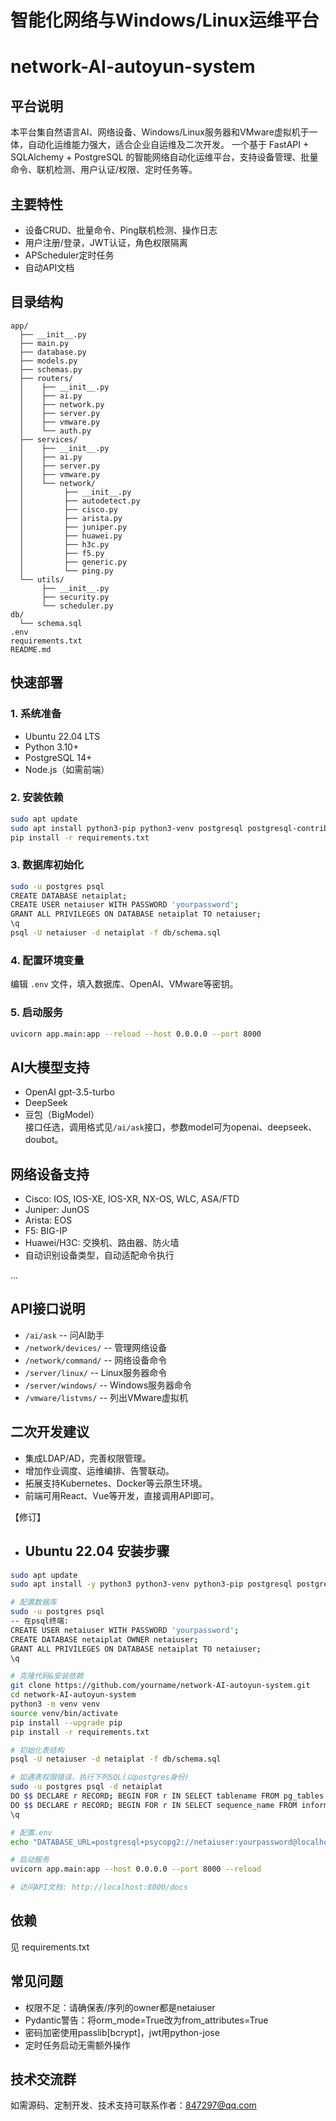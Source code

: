 # 智能化网络与Windows/Linux运维平台
# network-AI-autoyun-system


## 平台说明

本平台集自然语言AI、网络设备、Windows/Linux服务器和VMware虚拟机于一体，自动化运维能力强大，适合企业自运维及二次开发。
一个基于 FastAPI + SQLAlchemy + PostgreSQL 的智能网络自动化运维平台，支持设备管理、批量命令、联机检测、用户认证/权限、定时任务等。



## 主要特性
- 设备CRUD、批量命令、Ping联机检测、操作日志
- 用户注册/登录，JWT认证，角色权限隔离
- APScheduler定时任务
- 自动API文档

## 目录结构
```text
app/
  ├── __init__.py
  ├── main.py
  ├── database.py
  ├── models.py
  ├── schemas.py
  ├── routers/
  │    ├── __init__.py
  │    ├── ai.py
  │    ├── network.py
  │    ├── server.py
  │    ├── vmware.py
  │    └── auth.py
  ├── services/
  │    ├── __init__.py
  │    ├── ai.py
  │    ├── server.py
  │    ├── vmware.py
  │    └── network/
  │         ├── __init__.py
  │         ├── autodetect.py
  │         ├── cisco.py
  │         ├── arista.py
  │         ├── juniper.py
  │         ├── huawei.py
  │         ├── h3c.py
  │         ├── f5.py
  │         ├── generic.py
  │         └── ping.py
  └── utils/
       ├── __init__.py
       ├── security.py
       └── scheduler.py
db/
  └── schema.sql
.env
requirements.txt
README.md
```


## 快速部署

### 1. 系统准备

- Ubuntu 22.04 LTS
- Python 3.10+
- PostgreSQL 14+
- Node.js（如需前端）

### 2. 安装依赖

```bash
sudo apt update
sudo apt install python3-pip python3-venv postgresql postgresql-contrib git
pip install -r requirements.txt
```

### 3. 数据库初始化

```bash
sudo -u postgres psql
CREATE DATABASE netaiplat;
CREATE USER netaiuser WITH PASSWORD 'yourpassword';
GRANT ALL PRIVILEGES ON DATABASE netaiplat TO netaiuser;
\q
psql -U netaiuser -d netaiplat -f db/schema.sql
```

### 4. 配置环境变量

编辑 `.env` 文件，填入数据库、OpenAI、VMware等密钥。

### 5. 启动服务

```bash
uvicorn app.main:app --reload --host 0.0.0.0 --port 8000
```

## AI大模型支持
- OpenAI gpt-3.5-turbo
- DeepSeek
- 豆包（BigModel）  
接口任选，调用格式见`/ai/ask`接口，参数model可为openai、deepseek、doubot。

## 网络设备支持
- Cisco: IOS, IOS-XE, IOS-XR, NX-OS, WLC, ASA/FTD
- Juniper: JunOS
- Arista: EOS
- F5: BIG-IP
- Huawei/H3C: 交换机、路由器、防火墙
- 自动识别设备类型，自动适配命令执行

...

## API接口说明

- `/ai/ask`      -- 问AI助手
- `/network/devices/` -- 管理网络设备
- `/network/command/` -- 网络设备命令
- `/server/linux/`    -- Linux服务器命令
- `/server/windows/`  -- Windows服务器命令
- `/vmware/listvms/`  -- 列出VMware虚拟机

## 二次开发建议

- 集成LDAP/AD，完善权限管理。
- 增加作业调度、运维编排、告警联动。
- 拓展支持Kubernetes、Docker等云原生环境。
- 前端可用React、Vue等开发，直接调用API即可。

【修订】
- ## Ubuntu 22.04 安装步骤

```bash
sudo apt update
sudo apt install -y python3 python3-venv python3-pip postgresql postgresql-contrib

# 配置数据库
sudo -u postgres psql
-- 在psql终端:
CREATE USER netaiuser WITH PASSWORD 'yourpassword';
CREATE DATABASE netaiplat OWNER netaiuser;
GRANT ALL PRIVILEGES ON DATABASE netaiplat TO netaiuser;
\q

# 克隆代码&安装依赖
git clone https://github.com/yourname/network-AI-autoyun-system.git
cd network-AI-autoyun-system
python3 -m venv venv
source venv/bin/activate
pip install --upgrade pip
pip install -r requirements.txt

# 初始化表结构
psql -U netaiuser -d netaiplat -f db/schema.sql

# 如遇表权限错误，执行下列SQL(以postgres身份)
sudo -u postgres psql -d netaiplat
DO $$ DECLARE r RECORD; BEGIN FOR r IN SELECT tablename FROM pg_tables WHERE schemaname = 'public' LOOP EXECUTE 'ALTER TABLE public.' || quote_ident(r.tablename) || ' OWNER TO netaiuser;'; END LOOP; END $$;
DO $$ DECLARE r RECORD; BEGIN FOR r IN SELECT sequence_name FROM information_schema.sequences WHERE sequence_schema = 'public' LOOP EXECUTE 'ALTER SEQUENCE public.' || quote_ident(r.sequence_name) || ' OWNER TO netaiuser;'; END LOOP; END $$;
\q

# 配置.env
echo "DATABASE_URL=postgresql+psycopg2://netaiuser:yourpassword@localhost:5432/netaiplat" > .env

# 启动服务
uvicorn app.main:app --host 0.0.0.0 --port 8000 --reload

# 访问API文档: http://localhost:8000/docs
```

## 依赖
见 requirements.txt

## 常见问题
- 权限不足：请确保表/序列的owner都是netaiuser
- Pydantic警告：将orm_mode=True改为from_attributes=True
- 密码加密使用passlib[bcrypt]，jwt用python-jose
- 定时任务启动无需额外操作

## 技术交流群

如需源码、定制开发、技术支持可联系作者：847297@qq.com

